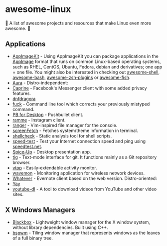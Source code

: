 # awesome-linux

:penguin: A list of awesome projects and resources that make Linux even more awesome. :penguin:

## Applications

- [AppImageKit](https://github.com/probonopd/AppImageKit) - Using AppImageKit you can package applications in the [AppImage](http://appimage.org/) format that runs on common Linux-based operating systems, such as RHEL, CentOS, Ubuntu, Fedora, debian and derivatives; one app = one file. You might also be interested in checking out [awesome-shell](https://github.com/alebcay/awesome-shell), [awesome-bash](https://github.com/awesome-lists/awesome-bash), [awesome-zsh-plugins](https://github.com/unixorn/awesome-zsh-plugins) or [awesome-fish](https://github.com/jbucaran/awesome-fish).
- [Aura](https://github.com/aurapm/aura) - Distro-independent:
- [Caprine](https://github.com/sindresorhus/caprine) - Facebook's Messenger client with some added privacy features.
- [dnfdragora](https://github.com/manatools/dnfdragora)
- [fuck](https://github.com/nvbn/thefuck) - Command line tool which corrects your previously mistyped command.
- [PB for Desktop](https://github.com/sidneys/pb-for-desktop) - Pushbullet client.
- [ramme](https://github.com/terkelg/ramme) - Instagram client.
- [ranger](https://github.com/ranger/ranger) - Vim-inspired file manager for the console.
- [screenFetch](https://github.com/KittyKatt/screenFetch) - Fetches system/theme information in terminal.
- [shellcheck](https://github.com/koalaman/shellcheck) - Static analysis tool for shell scripts.
- [speed-test](https://github.com/sindresorhus/speed-test) - Test your Internet connection speed and ping using [speedtest.net](http://www.speedtest.net/).
- [Spice-Up](https://github.com/Philip-Scott/Spice-up) - Desktop presentation app.
- [tig](https://github.com/jonas/tig) - Text-mode interface for git. It functions mainly as a Git repository browser.
- [vtop](https://github.com/MrRio/vtop) - Easily-extendable activity monitor.
- [wavemon](https://github.com/uoaerg/wavemon) - Monitoring application for wireless network devices.
- [Whatever](https://github.com/CellarD0-0r/whatever) - Evernote client based on the web version. Distro-oriented:
- [Yay](https://github.com/Jguer/yay)
- [youtube-dl](https://github.com/rg3/youtube-dl) - A tool to download videos from YouTube and other video sites.

## X Windows Managers

- [Blackbox](https://github.com/bradleythughes/blackbox) - Lightweight window manager for the X window system, without library dependencies. Built using C++.
- [bspwm](https://github.com/baskerville/bspwm) - Tiling window manager that represents windows as the leaves of a full binary tree.
